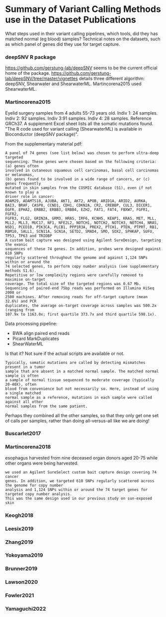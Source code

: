 # Summary of Variant Calling Methods use in the Dataset Publications

What steps used in their variant calling pipelines, which tools, did they has matched normal (eg blood) samples? Technical notes on the datasets, such as which panel of genes did they use for target capture.

### deepSNV R package
https://github.com/gerstung-lab/deepSNV seems to be the current official home of the package.
https://github.com/gerstung-lab/deepSNV/tree/master/vignettes details three different algorithm: deepSNV, Shearwater and ShearwaterML. Martincorena2015 used ShearwaterML.

### Martincorena2015
Eyelid surgery samples from 4 adults 55-73 years old. Indiv 1: 24 samples. Indiv 2: 92 samples. Indiv 3:91 samples. Indiv 4: 28 samples.
Reference GRCh37. A supplement Excel sheet lists all the somatic mutations found. "The R code used for variant calling (ShearwaterML) is available in
Bioconductor (deepSNV package)".

From the supplementary material pdf:
```
A panel of 74 genes (see list below) was chosen to perform ultra-deep targeted
sequencing. These genes were chosen based on the following criteria: (a) genes often
involved in cutaneous squamous cell carcinomas, basal cell carcinomas or melanomas,
(b) genes found to be involved in a wide range of cancers, or (c) genes frequently
mutated in skin samples from the COSMIC database (51), even if not known to play a
driver role in cancer:
ADAM29, ADAMTS18, AJUBA, AKT1, AKT2, APOB, ARID1A, ARID2, AURKA,
BAI3, BRAF, CASP8, CCND1, CDH1, CDKN2A, CR2, CREBBP, CUL3, DICER1,
EGFR, EPHA2, ERBB2, ERBB3, ERBB4, EZH2, FAT1, FAT4, FBXW7, FGFR1, FGFR2,
FGFR3, FLG2, GRIN2A, GRM3, HRAS, IRF6, KCNH5, KEAP1, KRAS, MET, MLL,
MLL2, MLL3, MUC17, NF1, NFE2L2, NOTCH1, NOTCH2, NOTCH3, NOTCH4, NRAS,
NSD1, PCED1B, PIK3CA, PLCB1, PPP1R3A, PREX2, PTCH1, PTEN, PTPRT, RB1,
RBM10, SALL1, SCN11A, SCN1A, SETD2, SMAD4, SMO, SOX2, SPHKAP, SUFU,
TP53, TP63 and TRIOBP
A custom bait capture was designed using Agilent SureDesign, targeting the exonic
sequences of these 74 genes. In addition, probes were designed against 610 SNPs
regularly scattered throughout the genome and against 1,124 SNPs within or around the
74 selected genes, to perform copy number analysis (see supplementary methods S1.6).
Repetitive or low complexity regions were carefully removed to maximise on-target
coverage. The total size of the targeted regions was 0.67 Mb.
Sequencing of paired-end 75bp reads was performed on Illumina HiSeq 2000 or
2500 machines. After removing reads for off-target capture (mean 32.6%) and PCR
duplicates, the average on-target coverage across samples was 500.2x (ranging from
107.9x to 1163.0x; first quartile 373.7x and third quartile 598.1x).
```

Data processing pipeline:

- BWA align paired end reads
- Picard MarkDuplicates
- ShearWaterML

Is that it? Not sure if the actual scripts are available or not.

```
Typically, somatic mutations are called by detecting mismatches present in a tumor
sample that are absent in a matched normal sample. The matched normal sample is often
a sample of normal tissue sequenced to moderate coverage (typically 20-40X), often
blood from convenience but not necessarily so. Here, instead of using a single matched
normal sample as a reference, mutations in each sample were called against all other
normal samples from the same patient.
```

Perhaps they combined all the other samples, so that they only get one set of calls per samples,
rather than doing all-versus-all like we are doing!


### Buscarlet2017

### Martincorena2018
esophagus harvested from nine deceased organ donors aged 20-75 while other organs were being harvested.
```
we used an Agilent SureSelect custom bait capture design covering 74 cancer
genes. In addition, we targeted 610 SNPs regularly scattered across the genome for copy number
analysis and 1,124 SNPs within or around the 74 target genes for targeted copy number analysis.
This was the same design used in our previous study on sun-exposed skin 
```

### Keogh2018
### Leesix2019
### Zhang2019
### Yokoyama2019
### Brunner2019
### Lawson2020
### Fowler2021
### Yamaguchi2022

